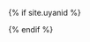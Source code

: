 {% if site.uyanid %}
<!-- UY BEGIN -->
<div id="uyan_frame"></div>
<script type="text/javascript" src="http://v2.uyan.cc/code/uyan.js?uid={{ site.uyan }}"></script>
<!-- UY END -->
{% endif %}
